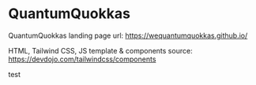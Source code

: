 # QuantumQuokkas
QuantumQuokkas
landing page url: https://wequantumquokkas.github.io/

HTML, Tailwind CSS, JS
template & components source: https://devdojo.com/tailwindcss/components

test